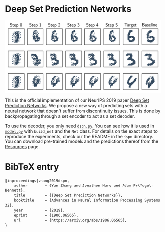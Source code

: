 # Deep Set Prediction Networks

![Overview of set optimisation on the example of CLEVR bounding box prediction](overview.png)

This is the official implementation of our NeurIPS 2019 paper [Deep Set Prediction Networks][0].
We propose a new way of predicting sets with a neural network that doesn't suffer from discontinuity issues.
This is done by backpropagating through a set encoder to act as a set decoder.

To use the decoder, you only need [`dspn.py`][1].
You can see how it is used in [`model.py`][2] with `build_net` and the `Net` class.
For details on the exact steps to reproduce the experiments, check out the README in the `dspn` directory.
You can download pre-trained models and the predictions thereof from the [Resources][3] page.

# BibTeX entry

```
@inproceedings{zhang2019dspn,
    author        = {Yan Zhang and Jonathon Hare and Adam Pr\"ugel-Bennett},
    title         = {{Deep Set Prediction Networks}},
    booktitle     = {Advances in Neural Information Processing Systems 32},
    year          = {2019},
    eprint        = {1906.06565},
    url           = {https://arxiv.org/abs/1906.06565},
}
```


[0]: https://arxiv.org/abs/1906.06565
[1]: https://github.com/Cyanogenoid/dspn/blob/master/dspn.py
[2]: https://github.com/Cyanogenoid/dspn/blob/master/dspn/model.py
[3]: https://github.com/Cyanogenoid/dspn/releases/tag/resources
